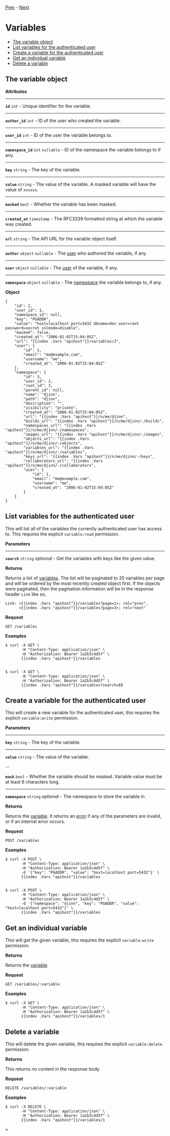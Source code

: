 [Prev](/api/user) - [Next](/admin)

# Variables

* [The variable object](#the-variable-object)
* [List variables for the authenticated user](#list-variables-for-the-authenticated-user)
* [Create a variable for the authenticated user](#create-a-variable-for-the-authenticated-user)
* [Get an individual variable](#get-an-individual-variable)
* [Delete a variable](#delete-a-variable)

## The variable object

<div class="api-section">
<div class="api-doc">

**Attributes**

---

**`id`** `int` - Unique identifier for the variable.

---

**`author_id`** `int` - ID of the user who created the variable.

---

**`user_id`** `int` - ID of the user the variable belongs to.

---

**`namespace_id`** `int` `nullable` - ID of the namespace the variable belongs
to if any.

---

**`key`** `string` - The key of the variable.

---

**`value`** `string` - The value of the variable. A masked variable will have
the value of `xxxxxx`.

---

**`masked`** `bool` - Whether the variable has been masked.

---

**`created_at`** `timestamp` - The RFC3339 formatted string at which the
variable was created.

---

**`url`** `string` - The API URL for the variable object itself.

---

**`author`** `object` `nullable` - The [user](/api/user#the-user-object) who
authored the variable, if any.

---

**`user`** `object` `nullable` - The [user](/api/user#the-user-object) of the
variable, if any.

---

**`namespace`** `object` `nullable` - The
[namespace](/api/namespaces#the-namespace-object) the variable belongs to, if
any.

</div>
<div class="api-example">

**Object**

    {
        "id": 2,
        "user_id": 1,
        "namespace_id": null,
        "key": "PGADDR",
        "value": "host=localhost port=5432 dbname=dev user=root password=secret sslmode=disable",
        "masked": false,
        "created_at": "2006-01-02T15:04:05Z",
        "url": "{{index .Vars "apihost"}}/variables/2",
        "user": {
            "id": 1,
            "email": "me@example.com",
            "username": "me",
            "created_at": "2006-01-02T15:04:05Z"
        },
        "namespace": {
            "id": 3,
            "user_id": 1,
            "root_id": 3,
            "parent_id": null,
            "name": "djinn",
            "path": "djinn",
            "description": "",
            "visibility": "private",
            "created_at": "2006-01-02T15:04:05Z",
            "url": "{{index .Vars "apihost"}}/n/me/djinn",
            "builds_url": "{{index .Vars "apihost"}}/n/me/djinn/-/builds",
            "namespaces_url": "{{index .Vars "apihost"}}/n/me/djinn/-/namespaces",
            "images_url": "{{index .Vars "apihost"}}/n/me/djinn/-/images",
            "objects_url": "{{index .Vars "apihost"}}/n/me/djinn/-/objects",
            "variables_url": "{{index .Vars "apihost"}}/n/me/djinn/-/variables",
            "keys_url": "{{index .Vars "apihost"}}/n/me/djinn/-/keys",
            "collaborators_url": "{{index .Vars "apihost"}}/n/me/djinn/-/collaborators",
            "user": {
                "id": 1,
                "email": "me@example.com",
                "username": "me",
                "created_at": "2006-01-02T15:04:05Z"
            }
        }
    }

</div>
</div>

## List variables for the authenticated user

<div class="api-section">
<div class="api-doc">

This will list all of the variables the currently authenticated user has access
to. This requires the explicit `variable:read` permission.

**Parameters**

---

**`search`** `string` *optional* - Get the variables with keys like the given value.

**Returns**

Returns a list of [variables](/api/variables#the-variable-object). The list
will be paginated to 25 variables per page and will be ordered by the most
recently created object first. If the objects were paginated, then the
pagination information will be in the response header `Link` like so,

    Link: <{{index .Vars "apihost"}}/variables?page=1>; rel="prev",
          <{{index .Vars "apihost"}}/variables?page=3>; rel="next"

</div>
<div class="api-example">

**Request**

    GET /variables

**Examples**

    $ curl -X GET \
           -H "Content-Type: application/json" \
           -H "Authorization: Bearer 1a2b3c4d5f" \
           {{index .Vars "apihost"}}/variables


    $ curl -X GET \
           -H "Content-Type: application/json" \
           -H "Authorization: Bearer 1a2b3c4d5f" \
           {{index .Vars "apihost"}}/variables?search=ED

</div>
</div>

## Create a variable for the authenticated user

<div class="api-section">
<div class="api-doc">

This will create a new variable for the authenticated user, this requires the
explicit `variable:write` permission.

**Parameters**

---

**`key`** `string` - The key of the variable.

---

**`value`** `string` - The value of the variable.

--

**`mask`** `bool` - Whether the variable should be masked. Variable value must
be at least 6 characters long.

---

**`namespace`** `string` *optional* - The namespace to store the variable in.

**Returns**

Returns the [variable](/api/variables#the-variable-object). It returns an
[error](/api#errors) if any of the parameters are invalid, or if an internal
error occurs.

</div>
<div class="api-example">

**Request**

    POST /variables

**Examples**

    $ curl -X POST \
           -H "Content-Type: application/json" \
           -H "Authorization: Bearer 1a2b3c4d5f" \
           -d '{"key": "PGADDR", "value": "host=localhost port=5432"}' \
           {{index .Vars "apihost"}}/variables


    $ curl -X POST \
           -H "Content-Type: application/json" \
           -H "Authorization: Bearer 1a2b3c4d5f" \
           -d '{"namespace": "djinn", "key": "PGADDR", "value": "host=localhost port=5432"}' \
           {{index .Vars "apihost"}}/variables

</div>
</div>

## Get an individual variable

<div class="api-section">
<div class="api-doc">

This will get the given variable, this requires the explicit `variable:write`
permission.

**Returns**

Returns the [variable](/api/variables#the-variable-object).

</div>
<div class="api-example">

**Request**

    GET /variables/:variable

**Examples**

    $ curl -X GET \
           -H "Content-Type: application/json" \
           -H "Authorization: Bearer 1a2b3c4d5f" \
           {{index .Vars "apihost"}}/variables/1

</div>
</div>

## Delete a variable

<div class="api-section">
<div class="api-doc">

This will delete the given variable, this requires the explicit
`variable:delete` permission.

**Returns**

This returns no content in the response body.

</div>
<div class="api-example">

**Request**

    DELETE /variables/:variable

**Examples**

    $ curl -X DELETE \
           -H "Content-Type: application/json" \
           -H "Authorization: Bearer 1a2b3c4d5f" \
           {{index .Vars "apihost"}}/variables/1

</div>
</div>>
